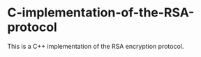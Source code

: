 # C-implementation-of-the-RSA-protocol
This is a C++ implementation of the RSA encryption protocol.
